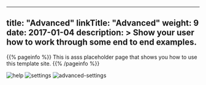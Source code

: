 
---
title: "Advanced"
linkTitle: "Advanced"
weight: 9
date: 2017-01-04
description: >
  Show your user how to work through some end to end examples.
---

{{% pageinfo %}}
This is asss placeholder page that shows you how to use this template site.
{{% /pageinfo %}}

![help][help]
![settings][settings]
![advanced-settings][advanced-settings]


[help]: https://xrengine.github.io/img/xrc-help.png "help"
[settings]: https://xrengine.github.io/img/xrc-settings.png "settings"
[advanced-settings]: https://xrengine.github.io/img/xrc-advanced-settings.png "advanced-settings"